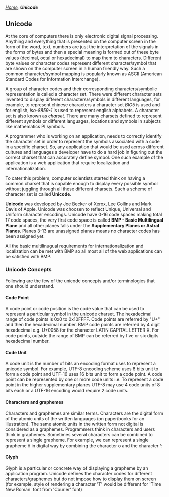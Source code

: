 ###### *[Home](https://tashbalrai.github.io)*, **Unicode**

## Unicode
At the core of computers there is only electronic digital signal processing. Anything and everything that is presented on the computer screen in the form of the word, text, numbers are just the interpretation of the signals in the forms of bytes and then a special meaning is formed out of these byte values (decimal, octal or hexadecimal) to map them to characters. Different byte values  or character codes represent different character/symbol that are shown on the computer screen in a human friendly way. Such a common character/symbol mapping is popularly known as ASCII (American Standard Codes for Information Interchange). 

A group of character codes and their corresponding characters/symbolic representation is called a character set. There were different character sets invented to display different characters/symbols in different languages, for example, to represent chinese characters a character set *BIG5* is used and for english, *iso-8859-1* is used to represent english alphabets. A character set is also known as *charset*. There are many charsets defined to represent different symbols or different languages, locations and symbols in subjects like mathematics PI symbols.

A programmer who is working on an application, needs to correctly identify the character set in order to represent the symbols associated with a code in a specific charset. So, any application that would be used across different cultures and languages a developer have to do a hard job in figuring out the correct charset that can accurately define symbol. One such example of the application is a web application that require localization and internationalization.

To cater this problem, computer scientists started think on having a common charset that is capable enough to display every possible symbol without juggling through all these different charsets. Such a scheme of character set is called **Unicode**.

**Unicode** was developed by Joe Becker of Xerox, Lee Collins and Mark Davis of Apple. Unicode was choosen to reflect Unique, Universal and Uniform character encodings. Unicode have 0-16 code spaces making total 17 code spaces, the very first code space is called **BMP - Basic Multilingual Plane** and all other planes falls under the **Supplementary Planes or Astral Planes**. Planes 3-13 are unassigned planes means no character codes has been assigned yet.

All the basic multilinugual requirements for internationalization and localization can be met with BMP so all most all of the web applications can be satisfied with BMP. 

### Unicode Concepts

Following are the few of the unicode concepts and/or terminologies that one should understand.

#### Code Point
A code point or code position is the code value that can be used to represent a particular symbol in the unicode charset. The hexadecimal range of code points is 0x0 to 0x10FFFF. Code points are referred by "U+" and then the hexadecimal number. BMP code points are referred by 4 digit hexadecimal e.g. U+0058 for the character LATIN CAPITAL LETTER X. For code points, outside the range of BMP can be referred by five or six digits hexadecimal number.

#### Code Unit
A code unit is the number of bits an encoding format uses to represent a unicode symbol. For example, UTF-8 encoding scheme uses 8 bits unit to form a code point and UTF-16 uses 16 bits unit to form a code point. A code point can be represented by one or more code units i.e. To represent a code point in the higher supplementary planes UTF-8 may use 4 code units of 8 bits each or a UTF-16 encoding would require 2 code units.

#### Characters and graphemes
Characters and graphemes are similar terms. Characters are the digital form of the atomic units of the written languages (on paper/books for an illustration). The same atomic units in the written form not digital is considered as a graphemes. Programmers think in characters and users think in graphemes. Sometimes several characters can be combined to represent a single grapheme. For example, we can represent a single grapheme ô in digital way by combining the character o and the character ^.

#### Glyph
Glyph is a particular or concrete way of displaying a grapheme by an application program. Unicode defines the character codes for different characters/graphemes but do not impose how to display them on screen (for example, style of rendering a character 'T' would be different for 'Time New Roman' font from 'Courier' font)


